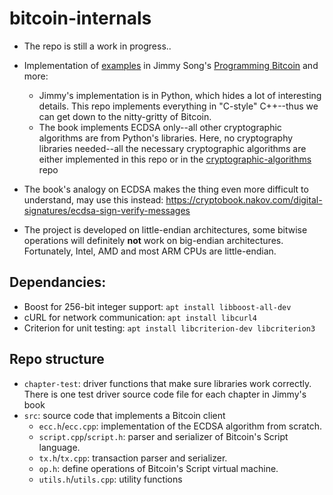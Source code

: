 # bitcoin-internals

* The repo is still a work in progress..

* Implementation of [examples](https://github.com/jimmysong/programmingbitcoin) 
in Jimmy Song's [Programming Bitcoin](https://www.oreilly.com/library/view/programming-bitcoin/9781492031482/) and more:
  * Jimmy's implementation is in Python, which hides a lot of interesting details. This repo implements
    everything in "C-style" C++--thus we can get down to the nitty-gritty of Bitcoin.
  * The book implements ECDSA only--all other cryptographic algorithms are from Python's libraries. Here,
    no cryptography libraries needed--all the necessary cryptographic algorithms are either implemented in this
    repo or in the [cryptographic-algorithms](https://github.com/alex-lt-kong/cryptographic-algorithms) 
repo

* The book's analogy on ECDSA makes the thing even more difficult to understand, may use this instead: https://cryptobook.nakov.com/digital-signatures/ecdsa-sign-verify-messages

* The project is developed on little-endian architectures, some bitwise operations will definitely **not** work on big-endian architectures.
  Fortunately, Intel, AMD and most ARM CPUs are little-endian.

## Dependancies:

* Boost for 256-bit integer support: `apt install libboost-all-dev` 
* cURL for network communication: `apt install libcurl4`
* Criterion for unit testing: `apt install libcriterion-dev libcriterion3`

## Repo structure

* `chapter-test`: driver functions that make sure libraries work correctly. There is one test driver source code file
for each chapter in Jimmy's book
* `src`: source code that implements a Bitcoin client
  * `ecc.h`/`ecc.cpp`: implementation of the ECDSA algorithm from scratch.
  * `script.cpp`/`script.h`: parser and serializer of Bitcoin's Script language.
  * `tx.h`/`tx.cpp`: transaction parser and serializer.
  * `op.h`: define operations of Bitcoin's Script virtual machine.
  * `utils.h`/`utils.cpp`: utility functions

